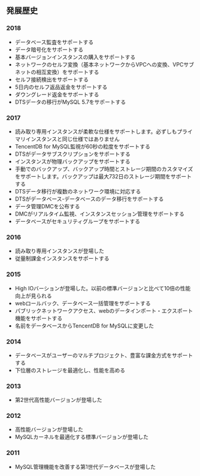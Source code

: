 ## 発展歴史

### 2018
* データベース監査をサポートする
* データ暗号化をサポートする
* 基本バージョンインスタンスの購入をサポートする
* ネットワークのセルフ変換（基本ネットワークからVPCへの変換、VPCサブネットの相互変換）をサポートする
* セルフ接続検出をサポートする
* 5日内のセルフ返品返金をサポートする
* ダウングレード返金をサポートする
* DTSデータの移行がMySQL 5.7をサポートする

### 2017
* 読み取り専用インスタンスが柔軟な仕様をサポートします。必ずしもプライマリインスタンスと同じ仕様ではありません
* TencentDB for MySQL監視が60秒の粒度をサポートする
* DTSがデータサブスクリプションをサポートする
* インスタンスが物理バックアップをサポートする
* 手動でのバックアップ、バックアップ時間とストレージ期間のカスタマイズをサポートします。バックアップは最大732日のストレージ期間をサポートする
* DTSデータ移行が複数のネットワーク環境に対応する
* DTSがデータベース-データベースのデータ移行をサポートする
* データ管理DMCを公布する
* DMCがリアルタイム監視、インスタンスセッション管理をサポートする
* データベースがセキュリティグループをサポートする


### 2016
* 読み取り専用インスタンスが登場した
* 従量制課金インスタンスをサポートする

### 2015
* High IOバーションが登場した。以前の標準バージョンと比べて10倍の性能向上が見られる
* webロールバック、データベース一括管理をサポートする
* パブリックネットワークアクセス、webのデータインポート・エクスポート機能をサポートする
* 名前をデータベースからTencentDB for MySQLに変更した

### 2014
* データベースがユーザーのマルチプロジェクト、豊富な課金方式をサポートする
* 下位層のストレージを最適化し、性能を高める

### 2013
* 第2世代高性能バージョンが登場した

### 2012
* 高性能バージョンが登場した
* MySQLカーネルを最適化する標準バージョンが登場した

### 2011
* MySQL管理機能を改善する第1世代データベースが登場した

